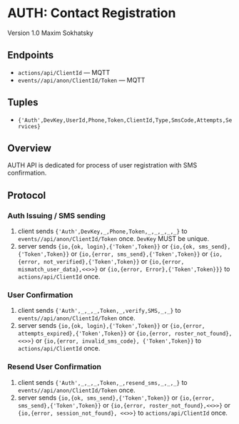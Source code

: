 AUTH: Contact Registration
==========================

Version 1.0 Maxim Sokhatsky

Endpoints
--------

* `actions/api/ClientId` — MQTT
* `events//api/anon/ClientId/Token` — MQTT

Tuples
------

* `{'Auth',DevKey,UserId,Phone,Token,ClientId,Type,SmsCode,Attempts,Services}`

Overview
--------

AUTH API is dedicated for process of user registration with SMS confirmation.

Protocol
--------

### Auth Issuing / SMS sending

1. client sends `{'Auth',DevKey,_,Phone,Token,_,_,_,_,_}` to `events//api/anon/ClientId/Token` once. `DevKey` MUST be unique.
2. server sends `{io,{ok, login},{'Token',Token}}`
             or `{io,{ok, sms_send},{'Token',Token}}`
             or `{io,{error, sms_send},{'Token',Token}}`
             or `{io,{error, not_verified},{'Token',Token}}`
             or `{io,{error, mismatch_user_data},<<>>}`
             or `{io,{error, Error},{'Token',Token}}}`
             to `actions/api/ClientId` once.

### User Confirmation

1. client sends `{'Auth',_,_,_,Token,_,verify,SMS,_,_}` to `events//api/anon/ClientId/Token` once.
2. server sends `{io,{ok, login},{'Token',Token}}`
             or `{io,{error, attempts_expired},{'Token',Token}}`
             or `{io,{error, roster_not_found},<<>>}`
             or `{io,{error, invalid_sms_code}, {'Token',Token}}`
             to `actions/api/ClientId` once.

### Resend User Confirmation

1. client sends `{'Auth',_,_,_,Token,_,resend_sms,_,_,_}` to `events//api/anon/ClientId/Token` once.
2. server sends `{io,{ok, sms_send},{'Token',Token}}`
             or `{io,{error, sms_send},{'Token',Token}}`
             or `{io,{error, roster_not_found},<<>>}`
             or `{io,{error, session_not_found}, <<>>}`
             to `actions/api/ClientId` once.
